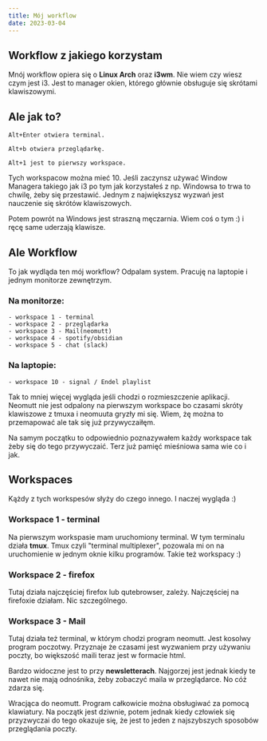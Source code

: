 ```yaml
---
title: Mój workflow
date: 2023-03-04
---
```


## Workflow z jakiego korzystam

Mnój workflow opiera się o **Linux Arch** oraz **i3wm**.
Nie wiem czy wiesz czym jest i3. Jest to manager okien,
którego głównie obsługuje się skrótami klawiszowymi.

## Ale jak to?

```
Alt+Enter otwiera terminal.
```

```
Alt+b otwiera przeglądarkę.
```

```
Alt+1 jest to pierwszy workspace.
```

Tych workspacow można mieć 10.
Jeśli zaczynsz używać Window Managera takiego jak i3 po tym jak korzystałeś z np. Windowsa
to trwa to chwilę, żeby się przestawić. Jednym z największysz wyzwań jest nauczenie się skrótów
klawiszowych.

Potem powrót na Windows jest straszną męczarnia. Wiem coś o tym :) i ręcę same uderzają
klawisze.

## Ale Workflow

To jak wydląda ten mój workflow?
Odpalam system. Pracuję na laptopie i jednym monitorze zewnętrzym.

### Na monitorze:


    - workspace 1 - terminal
    - workspace 2 - przeglądarka
    - workspace 3 - Mail(neomutt)
    - workspace 4 - spotify/obsidian
    - workspace 5 - chat (slack)

### Na laptopie:

    - workspace 10 - signal / Endel playlist

Tak to mniej więcej wygląda jeśli chodzi o rozmieszczenie aplikacji.
Neomutt nie jest odpalony na pierwszym workspace bo czasami skróty klawiszowe z tmuxa i neomuuta
gryzły mi się. Wiem, żę można to przemapować ale tak się już przywyczaiłęm.

Na samym początku to odpowiednio poznazywałem każdy workspace tak żeby się do tego przywyczaić.
Terz już pamięć mieśniowa sama wie co i jak.

## Workspaces

Kążdy z tych workspesów słyży do czego innego. I naczej wygląda :)

### Workspace 1 - terminal

Na pierwszym workspasie mam uruchomiony terminal.
W tym terminalu działa **tmux**. Tmux czyli "terminal multiplexer", pozowala mi on na uruchomienie
w jednym oknie kilku programów. Takie też workspacy :)

### Workspace 2 - firefox

Tutaj działa najczęściej firefox lub qutebrowser, zależy.
Najczęściej na firefoxie działam. Nic szczególnego.

### Workspace 3 - Mail

Tutaj działa też terminal, w którym chodzi program neomutt. Jest kosolwy program poczotwy. Przyznaje
że czasami jest wyzwaniem przy używaniu poczty, bo większość maili teraz jest w formacie html.

Bardzo widoczne jest to przy **newsletterach**. Najgorzej jest jednak kiedy te nawet nie mają
odnośnika, żeby zobaczyć maila w przeglądarce. No cóż zdarza się.

Wracjąca do neomutt. Program całkowicie można obsługiwać za pomocą klawiatury. Na początk jest
dziwnie, potem jednak kiedy człowiek się przyzwyczai do tego okazuje się, że jest to jeden z
najszybszych sposobów przeglądania poczty.












